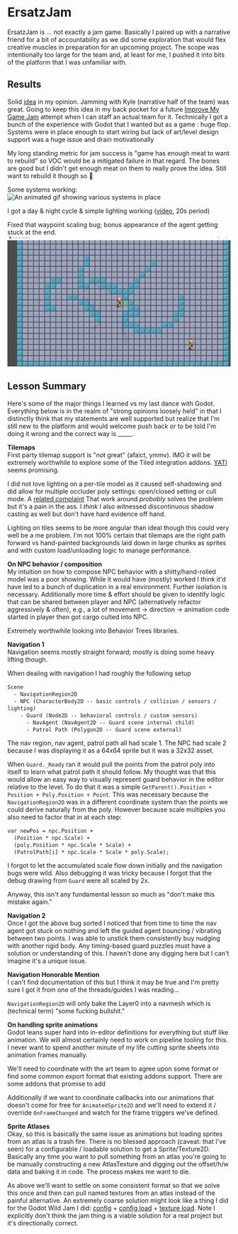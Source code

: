 # ErsatzJam

ErsatzJam is ... not exactly a jam game. Basically I paired up with a narrative friend for a bit of accountability as we did some exploration that would flex creative muscles in preparation for an upcoming project. The scope was intentionally too large for the team and, at least for me, I pushed it into bits of the platform that I was unfamiliar with.

## Results

Solid [idea](./readme/pitch.md) in my opinion. Jamming with Kyle (narrative half of the team) was great. Going to keep this idea in my back pocket for a future [Improve My Game Jam](https://itch.io/jam/imgj33) attempt when I can staff an actual team for it. Technically I got a bunch of the experience with Godot that I wanted but as a game : huge flop. Systems were in place enough to start wiring but lack of art/level design support was a huge issue and drain motivationally

My long standing metric for jam success is "game has enough meat to want to rebuild" so VOC would be a mitigated failure in that regard. The bones are good but I didn't get enough meat on them to really prove the idea. Still want to rebuild it though so :shrug:

Some systems working:
![An animated gif showing various systems in place](./readme/systems-sm.gif)

I got a day & night cycle & simple lighting working ([video](./readme/dn_cycle.mp4), 20s period)

Fixed that waypoint scaling bug; bonus appearance of the agent getting stuck at the end.
![An animated gif showing that pathfinding works](./readme/path-finding3.gif)

## Lesson Summary

Here's some of the major things I learned vs my last dance with Godot. Everything below is in the realm of "strong opinions loosely held" in that I distinctly think that my statements are well supported but realize that I'm still new to the platform and would welcome push back or to be told I'm doing it wrong and the correct way is \_\_\_\_\_.

**Tilemaps**  
First party tilemap support is "not great" (afaict, ymmv). IMO it will be extremely worthwhile to explore some of the Tiled integration addons. [YATI](https://godotengine.org/asset-library/asset/1772) seems promising.

I did not love lighting on a per-tile model as it caused self-shadowing and did allow for multiple occluder poly settings: open/closed setting or cull mode. A [related complaint](https://forum.godotengine.org/t/disabling-self-shading-on-tilemaps-in-godot-4/36987/4) That work around _probably_ solves the problem but it's a pain in the ass. I _think_ I also witnessed discontinuous shadow casting as well but don't have hard evidence off hand.

Lighting on tiles seems to be more angular than ideal though this could very well be a me problem. I'm not 100% certain that tilemaps are the right path forward vs hand-painted backgrounds laid down in large chunks as sprites and with custom load/unloading logic to manage performance.

**On NPC behavior / composition**  
My intuition on how to compose NPC behavior with a shitty/hand-rolled model was a poor showing. While it would have (mostly) worked I think it'd have led to a bunch of duplication in a real environment. Further isolation is necessary. Additionally more time & effort should be given to identify logic that can be shared between player and NPC (alternatively refactor aggressively & often), e.g., a lot of movement -> direction -> animation code started in player then got cargo culted into NPC.

Extremely worthwhile looking into Behavior Trees libraries.

**Navigation 1**  
Navigation seems mostly straight forward; mostly is doing some heavy lifting though.

When dealing with navigation I had roughly the following setup

```
Scene
  - NavigationRegion2D
  - NPC (CharacterBody2D -- basic controls / collision / sensors / lighting)
    - Guard (Node2D -- behavioral controls / custom sensors)
      - NavAgent (NavAgent2D -- Guard scene internal child)
      - Patrol Path (Polygon2D -- Guard scene external)
```

The nav region, nav agent, patrol path all had scale 1. The NPC had scale 2 because I was displaying it as a 64x64 sprite but it was a 32x32 asset.

When `Guard._Ready` ran it would pull the points from the patrol poly into itself to learn what patrol path it should follow. My thought was that this would allow an easy way to visually represent guard behavior in the editor relative to the level. To do that it was a simple `GetParent().Position + Position + Poly.Position + Point`. This was necessary because the `NavigationRegion2D` was in a different coordinate system than the points we could derive naturally from the poly. However because scale multiples you also need to factor that in at each step:

```
var newPos = npc.Position +
  (Position * npc.Scale) +
  (poly.Position * npc.Scale * Scale) +
  (PatrolPath[i] * npc.Scale * Scale * poly.Scale);
```

I forgot to let the accumulated scale flow down initially and the navigation bugs were wild. Also debugging it was tricky because I forgot that the debug drawing from `Guard` were all scaled by 2x.

Anyway, this isn't any fundamental lesson so much as "don't make this mistake again."

**Navigation 2**  
Once I got the above bug sorted I noticed that from time to time the nav agent got stuck on nothing and left the guided agent bouncing / vibrating between two points. I was able to unstick them consistently buy nudging with another rigid body. Any timing-based guard puzzles must have a solution or understanding of this. I haven't done any digging here but I can't imagine it's a unique issue.

**Navigation Honorable Mention**  
I can't find documentation of this but I think it may be true and I'm pretty sure I got it from one of the threads/guides I was reading...

`NavigationRegion2D` will only bake the Layer0 into a navmesh which is (technical term) "some fucking bullshit."

**On handling sprite animations**  
Godot leans super hard into in-editor definitions for everything but stuff like animation. We will almost certainly need to work on pipeline tooling for this. I never want to spend another minute of my life cutting sprite sheets into animation frames manually.

We'll need to coordinate with the art team to agree upon some format or find some common export format that existing addons support. There are some addons that promise to add

Additionally if we want to coordinate callbacks into our animations that doesn't come for free for `AnimatedSprite2D` and we'll need to extend it / override `OnFrameChanged` and watch for the frame triggers we've defined.

**Sprite Atlases**  
Okay, so this is basically the same issue as animations but loading sprites from an atlas is a trash fire. There is no blessed approach (caveat: that I've seen) for a configurable / loadable solution to get a Sprite/Texture2D. Basically any time you want to pull something from an atlas you're going to be manually constructing a new AtlasTexture and digging out the offset/h/w data and baking it in code. The process makes me want to die.

As above we'll want to settle on some consistent format so that we solve this once and then can pull named textures from an atlas instead of the painful alternative. An extremely coarse solution might look like a thing I did for the Godot Wild Jam I did: [config](https://github.com/nv-fp/Helter-Smelter/blob/main/config/atlas.cfg) + [config load](https://github.com/nv-fp/Helter-Smelter/blob/main/scripts/WantBubbleFactory.gd#L24) + [texture load](https://github.com/nv-fp/Helter-Smelter/blob/main/scripts/WantBubbleFactory.gd#L102). Note I explicitly don't think the jam thing is a viable solution for a real project but it's directionally correct.
